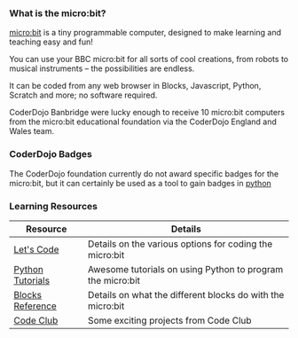 ### What is the micro:bit?

[micro:bit](https://microbit.org/) is a tiny programmable computer, designed to make learning and teaching easy and fun!

You can use your BBC micro:bit for all sorts of cool creations, from robots to musical instruments – the possibilities are endless.

It can be coded from any web browser in Blocks, Javascript, Python, Scratch and more; no software required.

CoderDojo Banbridge were lucky enough to receive 10 micro:bit computers from the micro:bit educational foundation via the CoderDojo England and Wales team.

### CoderDojo Badges

The CoderDojo foundation currently do not  award specific badges for the micro:bit, but it can certainly be used as a tool to gain badges in [python](python.md)

### Learning Resources

| Resource                                                                                             	| Details                                                    	|
|------------------------------------------------------------------------------------------------------	|------------------------------------------------------------	|
| [Let's Code](https://microbit.org/code/)                                                             	| Details on the various options for coding the micro:bit    	|
| [Python Tutorials](http://microbit-micropython.readthedocs.io/en/latest/tutorials/introduction.html) 	| Awesome tutorials on using Python to program the micro:bit 	|
| [Blocks Reference](https://makecode.microbit.org/reference)                                          	| Details on what the different blocks do with the micro:bit 	|
| [Code Club](https://codeclubprojects.org/en-GB/microbit/)                                            	| Some exciting projects from Code Club                      	|
